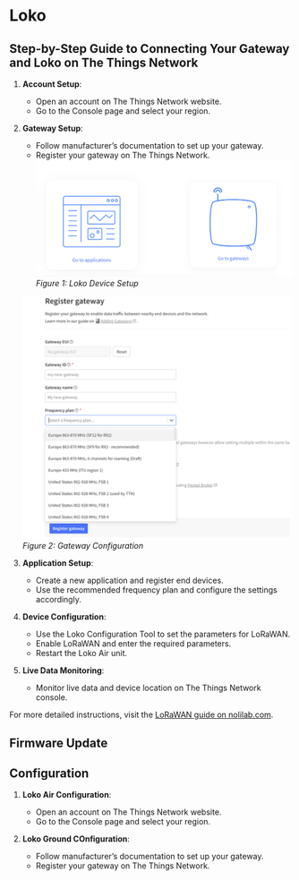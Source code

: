 # Loko

## Step-by-Step Guide to Connecting Your Gateway and Loko on The Things Network

1. **Account Setup**: 
   - Open an account on The Things Network website.
   - Go to the Console page and select your region.

2. **Gateway Setup**:
   - Follow manufacturer’s documentation to set up your gateway.
   - Register your gateway on The Things Network.
   ![Loko Device Setup](./imgs/loko1.png ':size=600x600')
   _Figure 1: Loko Device Setup_

   ![Gateway Configuration](./imgs/loko2.png ':size=600x600')
   _Figure 2: Gateway Configuration_

3. **Application Setup**:
   - Create a new application and register end devices.
   - Use the recommended frequency plan and configure the settings accordingly.

4. **Device Configuration**:
   - Use the Loko Configuration Tool to set the parameters for LoRaWAN.
   - Enable LoRaWAN and enter the required parameters.
   - Restart the Loko Air unit.

5. **Live Data Monitoring**:
   - Monitor live data and device location on The Things Network console.

For more detailed instructions, visit the [LoRaWAN guide on nolilab.com](https://nolilab.com/pages/lorawan).

## Firmware Update
## Configuration
1. **Loko Air Configuration**: 
   - Open an account on The Things Network website.
   - Go to the Console page and select your region.

2. **Loko Ground COnfiguration**:
   - Follow manufacturer’s documentation to set up your gateway.
   - Register your gateway on The Things Network.
